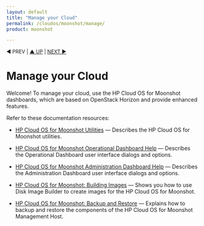 ```yaml
---
layout: default
title: "Manage your Cloud"
permalink: /cloudos/moonshot/manage/
product: moonshot

---
```




<p style="font-size: small;"> &#9664; PREV</a> | <a href="/cloudos/moonshot/">&#9650; UP</a> | <a href="/cloudos/moonshot/manage/utilities/">NEXT &#9654;</a> </p>

# Manage your Cloud

Welcome! To manage your cloud, use the HP Cloud OS for Moonshot dashboards, which are based on OpenStack Horizon and provide enhanced features.

Refer to these documentation resources:

* [HP Cloud OS for Moonshot Utilities](/cloudos/moonshot/manage/utilities/) &mdash; Describes the HP Cloud OS for Moonshot utilities.

<!--
* [HP Cloud OS for Moonshot Troubleshooting](/cloudos/moonshot/manage/troubleshooting/) &mdash; Provides tips to help you troubleshoot issues you may encounter with HP Cloud OS for Moonshot.
-->

* [HP Cloud OS for Moonshot Operational Dashboard Help](/cloudos/moonshot/manage/operational-dashboard/) &mdash; Describes the Operational Dashboard user interface dialogs and options.

* [HP Cloud OS for Moonshot Administration Dashboard Help](/cloudos/moonshot/manage/administration-dashboard/) &mdash; Describes the Administration Dashboard user interface dialogs and options.

* [HP Cloud OS for Moonshot: Building Images](/cloudos/moonshot/manage/image-builder/) &mdash; Shows you how to use Disk Image Builder to create images for the HP Cloud OS for Moonshot.

* [HP Cloud OS for Moonshot: Backup and Restore](/cloudos/moonshot/manage/backup-process/) &mdash; Explains how to backup and restore the components of the HP Cloud OS for Moonshot Management Host.
 
